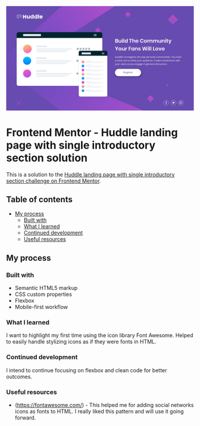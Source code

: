 <img src="design/desktop-design.jpg" alt="project preview">

# Frontend Mentor - Huddle landing page with single introductory section solution

This is a solution to the [Huddle landing page with single introductory section challenge on Frontend Mentor](https://www.frontendmentor.io/challenges/huddle-landing-page-with-a-single-introductory-section-B_2Wvxgi0).

## Table of contents

- [My process](#my-process)
  - [Built with](#built-with)
  - [What I learned](#what-i-learned)
  - [Continued development](#continued-development)
  - [Useful resources](#useful-resources)

## My process

### Built with

- Semantic HTML5 markup
- CSS custom properties
- Flexbox
- Mobile-first workflow

### What I learned

I want to highlight my first time using the icon library Font Awesome. Helped to easily handle stylizing icons as if they were fonts in HTML.

### Continued development

I intend to continue focusing on flexbox and clean code for better outcomes.

### Useful resources

- (https://fontawesome.com/) - This helped me for adding social networks icons as fonts to HTML. I really liked this pattern and will use it going forward.